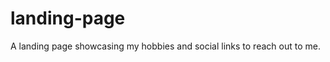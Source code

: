 # landing-page
A landing page showcasing my hobbies and social links to reach out to me.

[](../images/top-page.png)
[](../images/mid-page.png)
[](../images/bottom-page.png)
